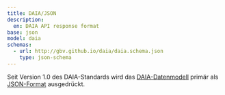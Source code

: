 ```yaml
---
title: DAIA/JSON
description:
  en: DAIA API response format
base: json
model: daia
schemas:
  - url: http://gbv.github.io/daia/daia.schema.json
    type: json-schema
---
```


Seit Version 1.0 des DAIA-Standards wird das [DAIA-Datenmodell](../daia) primär
als [JSON-Format](../json) ausgedrückt.

